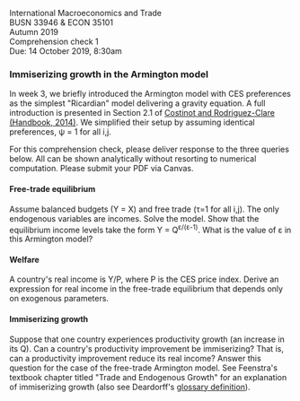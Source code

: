 International Macroeconomics and Trade\
BUSN 33946 & ECON 35101\
Autumn 2019\
Comprehension check 1\
Due: 14 October 2019, 8:30am

### Immiserizing growth in the Armington model

In week 3, we briefly introduced the Armington model with CES preferences as the simplest "Ricardian" model delivering a gravity equation.
A full introduction is presented in Section 2.1 of [Costinot and Rodriguez-Clare (Handbook, 2014)](https://doi.org/10.1016/B978-0-444-54314-1.00004-5).
We simplified their setup by assuming identical preferences, &psi; = 1 for all i,j.

For this comprehension check, please deliver response to the three queries below.
All can be shown analytically without resorting to numerical computation.
Please submit your PDF via Canvas.

#### Free-trade equilibrium

Assume balanced budgets (Y = X) and free trade (&tau;=1 for all i,j).
The only endogenous variables are incomes.
Solve the model.
Show that the equilibrium income levels take the form Y = Q<sup>&epsilon;/(&epsilon;-1)</sup>.
What is the value of &epsilon; in this Armington model?

#### Welfare

A country's real income is Y/P, where P is the CES price index.
Derive an expression for real income in the free-trade equilibrium that depends only on exogenous parameters.

#### Immiserizing growth

Suppose that one country experiences productivity growth (an increase in its Q).
Can a country's productivity improvement be immiserizing?
That is, can a productivity improvement reduce its real income?
Answer this question for the case of the free-trade Armington model.
See Feenstra's textbook chapter titled "Trade and Endogenous Growth" for an explanation of immiserizing growth (also see Deardorff's [glossary definition](http://www-personal.umich.edu/~alandear/glossary/i.html#ImmiserizingGrowth)).
